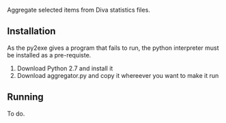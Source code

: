 Aggregate selected items from Diva statistics files.


## Installation

As the py2exe gives a program that fails to run, the python interpreter must be installed as a pre-requiste.

1. Download Python 2.7 and install it
2. Download aggregator.py and copy it whereever you want to make it run

## Running

To do.


